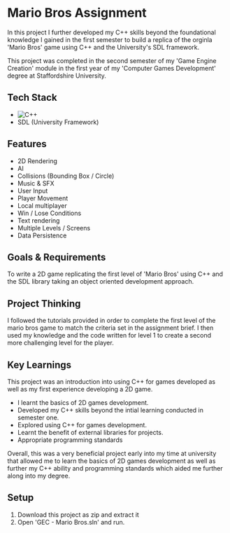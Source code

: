 
# Mario Bros Assignment

In this project I further developed my C++ skills beyond the foundational knowledge I gained in the first semester to build a replica of the orginla 'Mario Bros' game using C++ and the University's SDL framework.

This project was completed in the second semester of my 'Game Engine Creation' module in the first year of my 'Computer Games Development' degree at Staffordshire University.


## Tech Stack
* ![C++](https://img.shields.io/badge/c++-%2300599C.svg?style=for-the-badge&logo=c%2B%2B&logoColor=white)
* SDL (University Framework)


## Features
- 2D Rendering
- AI
- Collisions (Bounding Box / Circle)
- Music & SFX
- User Input
- Player Movement
- Local multiplayer
- Win / Lose Conditions
- Text rendering
- Multiple Levels / Screens
- Data Persistence


## Goals & Requirements
To write a 2D game replicating the first level of 'Mario Bros' using C++ and the SDL library taking an object oriented development approach.


## Project Thinking
I followed the tutorials provided in order to complete the first level of the mario bros game to match the criteria set in the assignment brief. I then used my knowledge and the code written for level 1 to create a second more challenging level for the player.


## Key Learnings
This project was an introduction into using C++ for games developed as well as my first experience developing a 2D game.
- I learnt the basics of 2D games development.
- Developed my C++ skills beyond the intial learning conducted in semester one.
- Explored using C++ for games development.
- Learnt the benefit of external libraries for projects.
- Appropriate programming standards

Overall, this was a very beneficial project early into my time at university that allowed me to learn the basics of 2D games development as well as further my C++ ability and programming standards which aided me further along into my degree.


## Setup
1. Download this project as zip and extract it
2. Open 'GEC - Mario Bros.sln' and run.
    
